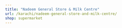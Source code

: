 ```yaml
---
title: "Nadeem General Store & Milk Centre"
url: /karachi/nadeem-general-store-and-milk-centre/
shop: supermarket
---
```

